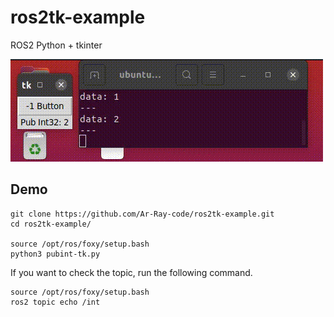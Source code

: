 # ros2tk-example
ROS2 Python + tkinter

![](images_for_readme/pubint_example.gif)

## Demo

```
git clone https://github.com/Ar-Ray-code/ros2tk-example.git
cd ros2tk-example/

source /opt/ros/foxy/setup.bash
python3 pubint-tk.py
```

If you want to check the topic, run the following command.

```
source /opt/ros/foxy/setup.bash
ros2 topic echo /int
```
